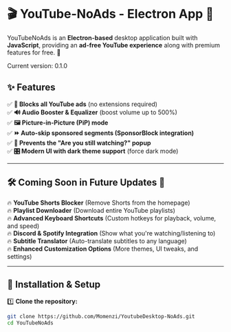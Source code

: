 # 🎬 YouTube-NoAds - Electron App 🚀  

YouTubeNoAds is an **Electron-based** desktop application built with **JavaScript**, providing an **ad-free YouTube experience** along with premium features for free. 🎉  

Current version: 0.1.0

## ✨ **Features**  

✅ **🚫 Blocks all YouTube ads** (no extensions required)  
✅ **🔊 Audio Booster & Equalizer** (boost volume up to 500%)  
✅ **🖼 Picture-in-Picture (PiP) mode**  
✅ **⏩ Auto-skip sponsored segments (SponsorBlock integration)**  
✅ **🎥 Prevents the "Are you still watching?" popup**  
✅ **🎛 Modern UI with dark theme support**  (force dark mode)

---

## 🛠 **Coming Soon in Future Updates** 🚀  

🔥 **YouTube Shorts Blocker** (Remove Shorts from the homepage)  
🔥 **Playlist Downloader** (Download entire YouTube playlists)  
🔥 **Advanced Keyboard Shortcuts** (Custom hotkeys for playback, volume, and speed)  
🔥 **Discord & Spotify Integration** (Show what you're watching/listening to)  
🔥 **Subtitle Translator** (Auto-translate subtitles to any language)  
🔥 **Enhanced Customization Options** (More themes, UI tweaks, and settings)  

---

## 🔧 **Installation & Setup**  

1️⃣ **Clone the repository:**  
```sh
git clone https://github.com/Momenzi/YoutubeDesktop-NoAds.git
cd YouTubeNoAds
